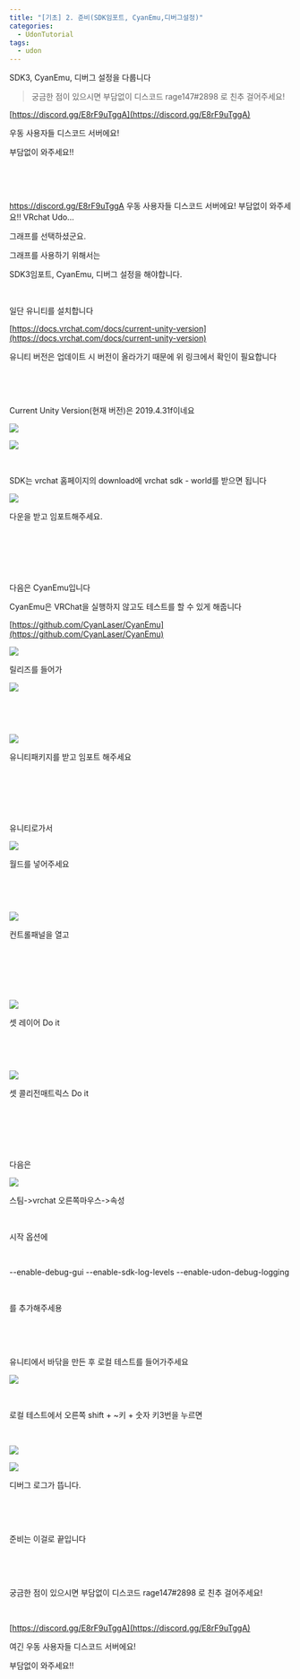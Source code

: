 ```yaml
---
title: "[기초] 2. 준비(SDK임포트, CyanEmu,디버그설정)"
categories:
  - UdonTutorial
tags:
  - udon
---
```

SDK3, CyanEmu, 디버그 설정을 다룹니다

  





>궁금한 점이 있으시면 부담없이 디스코드 rage147#2898 로 친추 걸어주세요!

[https://discord.gg/E8rF9uTggA](https://discord.gg/E8rF9uTggA)

우동 사용자들 디스코드 서버에요!

부담없이 와주세요!!

​

​



https://discord.gg/E8rF9uTggA 우동 사용자들 디스코드 서버에요! 부담없이 와주세요!! VRchat Udo...


그래프를 선택하셨군요.

그래프를 사용하기 위해서는

SDK3임포트, CyanEmu, 디버그 설정을 해야합니다.

​

일단 유니티를 설치합니다

[https://docs.vrchat.com/docs/current-unity-version](https://docs.vrchat.com/docs/current-unity-version)

유니티 버전은 업데이트 시 버전이 올라가기 때문에 위 링크에서 확인이 필요합니다

​

​

Current Unity Version(현재 버전)은 2019.4.31f이네요

![](https://github.com/rage147-OwO/rage147-OwO.github.io/blob/master/_images/UdonTutorial/g2/a%20(1).png?raw=true)


![](https://github.com/rage147-OwO/rage147-OwO.github.io/blob/master/_images/UdonTutorial/g2/a%20(2).png?raw=true)

​

SDK는 vrchat 홈페이지의 download에 vrchat sdk - world를 받으면 됩니다


![](https://github.com/rage147-OwO/rage147-OwO.github.io/blob/master/_images/UdonTutorial/g2/a%20(3).png?raw=true)

다운을 받고 임포트해주세요.

​

​

​

다음은 CyanEmu입니다

CyanEmu은 VRChat을 실행하지 않고도 테스트를 할 수 있게 해줍니다

[https://github.com/CyanLaser/CyanEmu](https://github.com/CyanLaser/CyanEmu)


![](https://github.com/rage147-OwO/rage147-OwO.github.io/blob/master/_images/UdonTutorial/g2/a%20(4).png?raw=true)



릴리즈를 들어가

![](https://github.com/rage147-OwO/rage147-OwO.github.io/blob/master/_images/UdonTutorial/g2/a%20(5).png?raw=true)

​

​


![](https://github.com/rage147-OwO/rage147-OwO.github.io/blob/master/_images/UdonTutorial/g2/a%20(6).png?raw=true)

유니티패키지를 받고 임포트 해주세요

​

​

​

유니티로가서


![](https://github.com/rage147-OwO/rage147-OwO.github.io/blob/master/_images/UdonTutorial/g2/a%20(7).png?raw=true)

월드를 넣어주세요

​

​


![](https://github.com/rage147-OwO/rage147-OwO.github.io/blob/master/_images/UdonTutorial/g2/a%20(8).png?raw=true)

컨트롤패널을 열고

​

​

​


![](https://github.com/rage147-OwO/rage147-OwO.github.io/blob/master/_images/UdonTutorial/g2/a%20(9).png?raw=true)

셋 레이어 Do it

​

​


![](https://github.com/rage147-OwO/rage147-OwO.github.io/blob/master/_images/UdonTutorial/g2/a%20(10).png?raw=true)

셋 콜리전매트릭스 Do it

​

​

​

다음은

![](https://github.com/rage147-OwO/rage147-OwO.github.io/blob/master/_images/UdonTutorial/g2/a%20(11).png?raw=true)

스팀->vrchat 오른쪽마우스->속성

​

시작 옵션에

​

--enable-debug-gui --enable-sdk-log-levels --enable-udon-debug-logging

​

를 추가해주세용

​

​

유니티에서 바닦을 만든 후 로컬 테스트를 들어가주세요


![](https://github.com/rage147-OwO/rage147-OwO.github.io/blob/master/_images/UdonTutorial/g2/a%20(12).png?raw=true)

​

로컬 테스트에서 오른쪽 shift + ~키 + 숫자 키3번을 누르면

​

![](https://github.com/rage147-OwO/rage147-OwO.github.io/blob/master/_images/UdonTutorial/g2/a%20(13).png?raw=true)


![](https://github.com/rage147-OwO/rage147-OwO.github.io/blob/master/_images/UdonTutorial/g2/a%20(14).png?raw=true)

디버그 로그가 뜹니다.

​

​

준비는 이걸로 끝입니다

​

​

궁금한 점이 있으시면 부담없이 디스코드 rage147#2898 로 친추 걸어주세요!

​

[https://discord.gg/E8rF9uTggA](https://discord.gg/E8rF9uTggA)

여긴 우동 사용자들 디스코드 서버에요!

부담없이 와주세요!!
